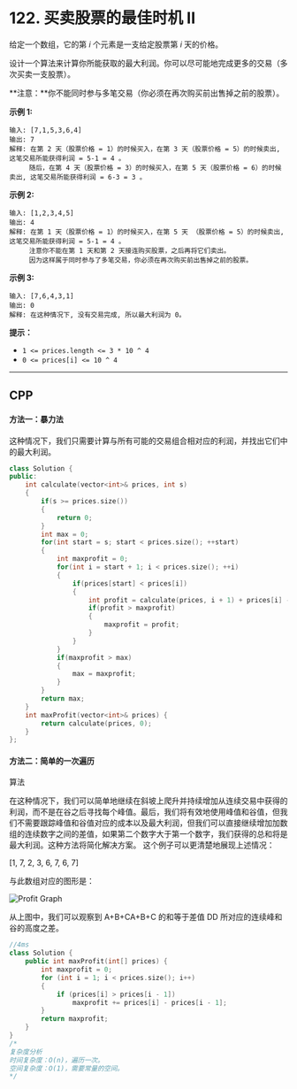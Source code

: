 # 122. 买卖股票的最佳时机 II

给定一个数组，它的第 *i* 个元素是一支给定股票第 *i* 天的价格。

设计一个算法来计算你所能获取的最大利润。你可以尽可能地完成更多的交易（多次买卖一支股票）。

**注意：**你不能同时参与多笔交易（你必须在再次购买前出售掉之前的股票）。

 

**示例 1:**

```
输入: [7,1,5,3,6,4]
输出: 7
解释: 在第 2 天（股票价格 = 1）的时候买入，在第 3 天（股票价格 = 5）的时候卖出, 这笔交易所能获得利润 = 5-1 = 4 。
     随后，在第 4 天（股票价格 = 3）的时候买入，在第 5 天（股票价格 = 6）的时候卖出, 这笔交易所能获得利润 = 6-3 = 3 。
```

**示例 2:**

```
输入: [1,2,3,4,5]
输出: 4
解释: 在第 1 天（股票价格 = 1）的时候买入，在第 5 天 （股票价格 = 5）的时候卖出, 这笔交易所能获得利润 = 5-1 = 4 。
     注意你不能在第 1 天和第 2 天接连购买股票，之后再将它们卖出。
     因为这样属于同时参与了多笔交易，你必须在再次购买前出售掉之前的股票。
```

**示例 3:**

```
输入: [7,6,4,3,1]
输出: 0
解释: 在这种情况下, 没有交易完成, 所以最大利润为 0。
```

 

**提示：**

- `1 <= prices.length <= 3 * 10 ^ 4`
- `0 <= prices[i] <= 10 ^ 4`

***

## CPP

#### 方法一：暴力法

这种情况下，我们只需要计算与所有可能的交易组合相对应的利润，并找出它们中的最大利润。

```cpp
class Solution {
public:
    int calculate(vector<int>& prices, int s)
    {
        if(s >= prices.size())
        {
            return 0;
        }
        int max = 0;
        for(int start = s; start < prices.size(); ++start)
        {
            int maxprofit = 0;
            for(int i = start + 1; i < prices.size(); ++i)
            {
                if(prices[start] < prices[i])
                {
                    int profit = calculate(prices, i + 1) + prices[i] - prices[start];
                    if(profit > maxprofit)
                    {
                        maxprofit = profit;
                    }
                }
            }
            if(maxprofit > max)
            {
                max = maxprofit;
            }
        }
        return max;
    }
    int maxProfit(vector<int>& prices) {
        return calculate(prices, 0);
    }
};
```



#### 方法二：简单的一次遍历

算法

在这种情况下，我们可以简单地继续在斜坡上爬升并持续增加从连续交易中获得的利润，而不是在谷之后寻找每个峰值。最后，我们将有效地使用峰值和谷值，但我们不需要跟踪峰值和谷值对应的成本以及最大利润，但我们可以直接继续增加加数组的连续数字之间的差值，如果第二个数字大于第一个数字，我们获得的总和将是最大利润。这种方法将简化解决方案。
这个例子可以更清楚地展现上述情况：

[1, 7, 2, 3, 6, 7, 6, 7]

与此数组对应的图形是：

![Profit Graph](https://pic.leetcode-cn.com/6eaf01901108809ca5dfeaef75c9417d6b287c841065525083d1e2aac0ea1de4-file_1555699697692)

从上图中，我们可以观察到 A+B+CA+B+C 的和等于差值 DD 所对应的连续峰和谷的高度之差。

```cpp
//4ms
class Solution {
    public int maxProfit(int[] prices) {
        int maxprofit = 0;
        for (int i = 1; i < prices.size(); i++)
        {
            if (prices[i] > prices[i - 1])
                maxprofit += prices[i] - prices[i - 1];
        }
        return maxprofit;
    }
}
/*
复杂度分析
时间复杂度：O(n)，遍历一次。
空间复杂度：O(1)，需要常量的空间。
*/
```

